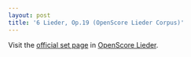 ```yaml
---
layout: post
title: '6 Lieder, Op.19 (OpenScore Lieder Corpus)'
---
```


Visit the [official set page] in [OpenScore Lieder].

[official set page]: https://musescore.com/openscore-lieder-corpus/sets/5101845
[OpenScore Lieder]: https://musescore.com/openscore-lieder-corpus

